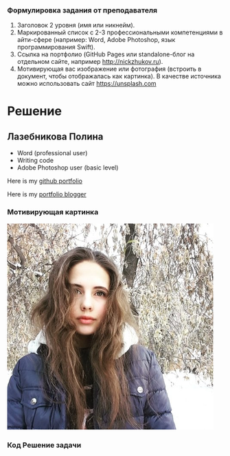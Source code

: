 ### Формулировка задания от преподавателя

1. Заголовок 2 уровня (имя или никнейм).
2. Маркированный список с 2-3 профессиональными компетенциями в айти-сфере (например: Word, Adobe Photoshop, язык программирования Swift).
3. Ссылка на портфолио (GitHub Pages или standalone-блог на отдельном сайте, например http://nickzhukov.ru).
4. Мотивирующая вас изображение или фотография (встроить в документ, чтобы отображалась как картинка). В качестве источника можно использовать сайт https://unsplash.com 

# Решение

## Лазебникова Полина

- Word (professional user)
- Writing code
- Adobe Photoshop user (basic level)

Here is my [github portfolio](https://polinalazebnikova.github.io/)

Here is my [portfolio blogger](https://itvphisikelazebnikova.blogspot.com/)

### Мотивирующая картинка
![Автор](PYWWJkdcKiY.jpg "Hi, it's me!")

### Код Решение задачи 

```python

```
